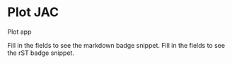 # Plot JAC
Plot app


Fill in the fields to see the markdown badge snippet.
Fill in the fields to see the rST badge snippet.
